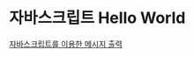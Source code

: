 # 자바스크립트 Hello World

[자바스크립트를 이용한 메시지 출력](https://htmlpreview.github.io/?https://github.com/jinahp/html5/blob/master/helloworld/index.html)